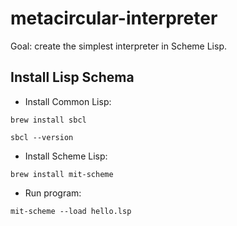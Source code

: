 # metacircular-interpreter

Goal: create the simplest interpreter in Scheme Lisp.

## Install Lisp Schema

- Install Common Lisp:

```
brew install sbcl

sbcl --version
```

- Install Scheme Lisp:

```
brew install mit-scheme
```

- Run program:

```
mit-scheme --load hello.lsp
```

